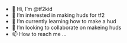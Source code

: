 - 👋 Hi, I’m @tf2kid
- 👀 I’m interested in making huds for tf2
- 🌱 I’m currently learning how to make a hud
- 💞️ I’m looking to collaborate on makeing huds
- 📫 How to reach me ...
